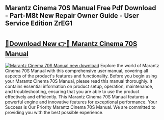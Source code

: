 ## Marantz Cinema 70S Manual Free Pdf Download - Part-M8t New Repair Owner Guide - User Service Edition ZrEG1

# <h2><a href="http://cf12016.oget.top/?id=Marantz+Cinema+70S+Manual">🔗Download New 👉🔴 Marantz Cinema 70S Manual</a></h2>

[![Marantz Cinema 70S Manual new download](https://i.imgur.com/5g1atiW.png)](http://cf12016.oget.top/?id=Marantz+Cinema+70S+Manual)
Explore the world of Marantz Cinema 70S Manual with this comprehensive user manual, covering all aspects of the product's features and functionality. Before you begin using your Marantz Cinema 70S Manual, please read this manual thoroughly. It contains essential information on product setup, operation, maintenance, and troubleshooting, ensuring that you are able to use the product effectively and efficiently. This Marantz Cinema 70S Manual features a powerful engine and innovative features for exceptional performance. Your Success is Our Priority Marantz Cinema 70S Manual. We are committed to providing you with the best possible experience.
